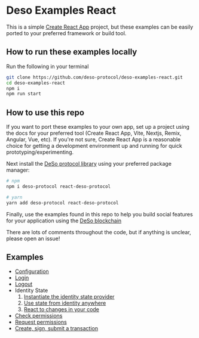 # Deso Examples React

This is a simple [Create React
App](https://create-react-app.dev/docs/getting-started) project, but these
examples can be easily ported to your preferred framework or build tool.

## How to run these examples locally

Run the following in your terminal

```sh
git clone https://github.com/deso-protocol/deso-examples-react.git
cd deso-examples-react
npm i
npm run start
```

## How to use this repo

If you want to port these examples to your own app, set up a project using the
docs for your preferred tool (Create React App, Vite, Nextjs, Remix, Angular, Vue,
etc). If you're not sure, Create React App is a reasonable choice for getting a
development environment up and running for quick prototyping/experimenting.

Next install the [DeSo protocol library](https://www.npmjs.com/package/deso-protocol) using your preferred
package manager:

```sh
# npm
npm i deso-protocol react-deso-protocol

# yarn
yarn add deso-protocol react-deso-protocol
```

Finally, use the examples found in this repo to help you build social features
for your application using the [DeSo blockchain](https://deso.com)

There are lots of comments throughout the code, but if anything is unclear, please open an issue!

## Examples

- [Configuration](./src/routes/root.jsx#L12)
- [Login](./src/components/nav.jsx#L27)
- [Logout](./src/components/nav.jsx#L31)
- Identity State
  1. [Instantiate the identity state provider](./src/index.js#L36)
  6. [Use state from identity anywhere](./src/components/nav.jsx#L8)
  7. [React to changes in your code](./src/components/nav.jsx#L16)
- [Check permissions](./src/routes/sign-and-submit-tx.jsx#L42)
- [Request permissions](./src/routes/sign-and-submit-tx.jsx#L50)
- [Create, sign, submit a transaction](./src/routes/sign-and-submit-tx.jsx#L61)
